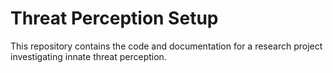 # Threat Perception Setup
This repository contains the code and documentation for a research project investigating innate threat perception.
